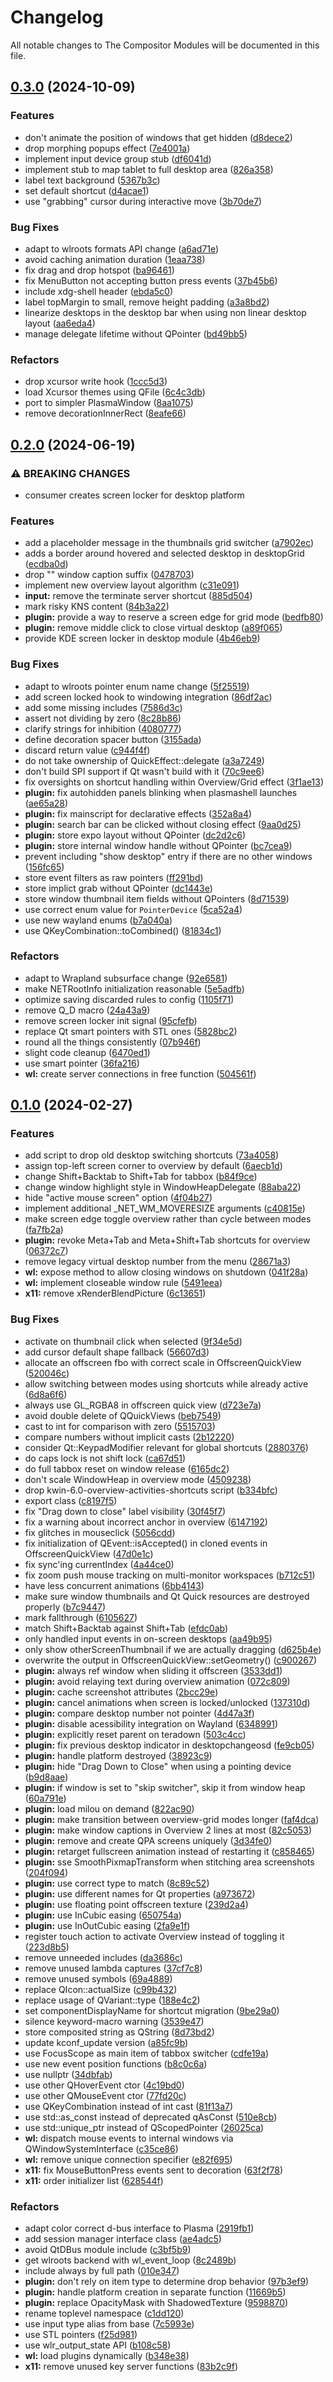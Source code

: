 <!--
SPDX-FileCopyrightText: 2024 Roman Gilg <subdiff@gmail.com>
SPDX-License-Identifier: GPL-2.0-or-later
-->
# Changelog
All notable changes to The Compositor Modules will be documented in this file.
## [0.3.0](https://github.com/winft/como/compare/v0.2.0...v0.3.0) (2024-10-09)


### Features

* don't animate the position of windows that get hidden ([d8dece2](https://github.com/winft/como/commit/d8dece2e496bf77f8cb8ee128c76abada66d801f))
* drop morphing popups effect ([7e4001a](https://github.com/winft/como/commit/7e4001aa2f0a822f44c673d9c9a94d3f6f737012))
* implement input device group stub ([df6041d](https://github.com/winft/como/commit/df6041d1ad6cfbf8abd589f9280ad680312baed0))
* implement stub to map tablet to full desktop area ([826a358](https://github.com/winft/como/commit/826a358670054eae640250fc1794937ded22c0c5))
* label text background ([5367b3c](https://github.com/winft/como/commit/5367b3ce200ceeb4cfdfed431d22da0b4b6e18a3))
* set default shortcut ([d4acae1](https://github.com/winft/como/commit/d4acae1753275747d96bcf1f63943776630678b0))
* use "grabbing" cursor during interactive move ([3b70de7](https://github.com/winft/como/commit/3b70de705cb8957574fd3f5904612f334b4665e0))


### Bug Fixes

* adapt to wlroots formats API change ([a6ad71e](https://github.com/winft/como/commit/a6ad71e46e48be10bc29724461f7232c9573316c))
* avoid caching animation duration ([1eaa738](https://github.com/winft/como/commit/1eaa738c7a56dc491ce1fa1a6bb862d7bd8acbb6))
* fix drag and drop hotspot ([ba96461](https://github.com/winft/como/commit/ba96461006f08c89be4146cd78fd48c846458b13))
* fix MenuButton not accepting button press events ([37b45b6](https://github.com/winft/como/commit/37b45b69e5c1d14bef09ba8f98c3ced29289a312))
* include xdg-shell header ([ebda5c0](https://github.com/winft/como/commit/ebda5c01412d4ff8c988209beae39e13e8f1bedb))
* label topMargin to small, remove height padding ([a3a8bd2](https://github.com/winft/como/commit/a3a8bd294ff55e096fd05019715a20b16296b2fd))
* linearize desktops in the desktop bar when using non linear desktop layout ([aa6eda4](https://github.com/winft/como/commit/aa6eda4cf2915d1e4ebd173780d402df53e06c86))
* manage delegate lifetime without QPointer ([bd49bb5](https://github.com/winft/como/commit/bd49bb58a0a3cda68c1f0e7f0672ee074a400d89))


### Refactors

* drop xcursor write hook ([1ccc5d3](https://github.com/winft/como/commit/1ccc5d369bc4f3dbdd966bd7c6e3e4f3b4cdddb0))
* load Xcursor themes using QFile ([6c4c3db](https://github.com/winft/como/commit/6c4c3db3d7633c836f104aae4d4e33cf2a7ef1e8))
* port to simpler PlasmaWindow ([8aa1075](https://github.com/winft/como/commit/8aa10756342d55f8b54069f70486b8c05fb6bc52))
* remove decorationInnerRect ([8eafe66](https://github.com/winft/como/commit/8eafe66e789f415f58210057a2f492a352324428))

## [0.2.0](https://github.com/winft/como/compare/v0.1.0...v0.2.0) (2024-06-19)


### ⚠ BREAKING CHANGES

* consumer creates screen locker for desktop platform

### Features

* add a placeholder message in the thumbnails grid switcher ([a7902ec](https://github.com/winft/como/commit/a7902ecb3ef0724b9de996d8ac89c4da200e0f5e))
* adds a border around hovered and selected desktop in desktopGrid ([ecdba0d](https://github.com/winft/como/commit/ecdba0d18e524ca76046bc4c5ccfa95592903172))
* drop "<N>" window caption suffix ([0478703](https://github.com/winft/como/commit/0478703e7f86e3febfe5e994e59edc1c20e81326))
* implement new overview layout algorithm ([c31e091](https://github.com/winft/como/commit/c31e0911f04e5d390ef9d1119907827ff322f7e1))
* **input:** remove the terminate server shortcut ([885d504](https://github.com/winft/como/commit/885d504bc4df2ef192e89afce5021c4e9eea6683))
* mark risky KNS content ([84b3a22](https://github.com/winft/como/commit/84b3a22e2d84a4f26ddc4603cfa895b1552fe595))
* **plugin:** provide a way to reserve a screen edge for grid mode ([bedfb80](https://github.com/winft/como/commit/bedfb80ee54d3e4293551e763f8a0afa412b7f15))
* **plugin:** remove middle click to close virtual desktop ([a89f065](https://github.com/winft/como/commit/a89f065a39d2e3cdc3b4f36e847ef0a488196706))
* provide KDE screen locker in desktop module ([4b46eb9](https://github.com/winft/como/commit/4b46eb94de55fe06372eb0920ae137526f805e2e))


### Bug Fixes

* adapt to wlroots pointer enum name change ([5f25519](https://github.com/winft/como/commit/5f255190d74d6b8d2ade74ed572e882b38c72892))
* add screen locked hook to windowing integration ([86df2ac](https://github.com/winft/como/commit/86df2ac3cfa1c08693443fef7a4e7a36b1dc4789))
* add some missing includes ([7586d3c](https://github.com/winft/como/commit/7586d3cd718e08e9610d4fd53ed3667bc602c175))
* assert not dividing by zero ([8c28b86](https://github.com/winft/como/commit/8c28b8677e608dd19da8e12790f827fe9422651b))
* clarify strings for inhibition ([4080777](https://github.com/winft/como/commit/408077738e9b52b0b35988e7422f3a904ad9e47d))
* define decoration spacer button ([3155ada](https://github.com/winft/como/commit/3155adace1ceeb4b34589236f196cad731544f20))
* discard return value ([c944f4f](https://github.com/winft/como/commit/c944f4f11cbe426cfaaa8e2262fd315e3c9a6930))
* do not take ownership of QuickEffect::delegate ([a3a7249](https://github.com/winft/como/commit/a3a72493d31d78f68211b8fd20254abe17efcd5f))
* don't build SPI support if Qt wasn't build with it ([70c9ee6](https://github.com/winft/como/commit/70c9ee66f7adba864162f3744de156836b2bdf8f))
* fix oversights on shortcut handling within Overview/Grid effect ([3f1ae13](https://github.com/winft/como/commit/3f1ae1339f1d9f6064b25b7a75e1ae79584a98da))
* **plugin:** fix autohidden panels blinking when plasmashell launches ([ae65a28](https://github.com/winft/como/commit/ae65a28571e03257046eb979d352a61e691d5d85))
* **plugin:** fix mainscript for declarative effects ([352a8a4](https://github.com/winft/como/commit/352a8a4766fc79209e011a3d08082a46b1a264c7))
* **plugin:** search bar can be clicked without closing effect ([9aa0d25](https://github.com/winft/como/commit/9aa0d25782adb34ab17fae192e8dcf9aef67fede))
* **plugin:** store expo layout without QPointer ([dc2d2c6](https://github.com/winft/como/commit/dc2d2c6ad7375c15da7a9bc9729fcf50940c12a4))
* **plugin:** store internal window handle without QPointer ([bc7cea9](https://github.com/winft/como/commit/bc7cea976a6110ad68945fb24ecf06cdd4ed4652))
* prevent including "show desktop" entry if there are no other windows ([156fc65](https://github.com/winft/como/commit/156fc65fd2ef331c1f69345b619b33f96cd9bd2e))
* store event filters as raw pointers ([ff291bd](https://github.com/winft/como/commit/ff291bd9099015a40c65f2455625ea6dd7d09d94))
* store implict grab without QPointer ([dc1443e](https://github.com/winft/como/commit/dc1443e1638beb8897d03ca32db40e54e599212e))
* store window thumbnail item fields without QPointers ([8d71539](https://github.com/winft/como/commit/8d715390eb6eb73ce467406416d5cc8b6e021aa1))
* use correct enum value for `PointerDevice` ([5ca52a4](https://github.com/winft/como/commit/5ca52a4f1c35238c0980b3e3ee0eac1bbd7cbbda))
* use new wayland enums ([b7a040a](https://github.com/winft/como/commit/b7a040a39d4785c25810ae0d1f90703078d787b7))
* use QKeyCombination::toCombined() ([81834c1](https://github.com/winft/como/commit/81834c12146016fcda69c6d4da305726c2252ce7))


### Refactors

* adapt to Wrapland subsurface change ([92e6581](https://github.com/winft/como/commit/92e65816fc652f173b6f477edff325c6e039d830))
* make NETRootInfo initialization reasonable ([5e5adfb](https://github.com/winft/como/commit/5e5adfb3a3ab7158518fe695c32d281a2ab16d15))
* optimize saving discarded rules to config ([1105f71](https://github.com/winft/como/commit/1105f717a27de307d83b570e37bffc915c1471de))
* remove Q_D macro ([24a43a9](https://github.com/winft/como/commit/24a43a90c694fac8e4f71d80eda7dfcf58e13b8d))
* remove screen locker init signal ([95cfefb](https://github.com/winft/como/commit/95cfefbbc6db5a38a259f074d7acacd226858961))
* replace Qt smart pointers with STL ones ([5828bc2](https://github.com/winft/como/commit/5828bc2231eee9c4084614b0c01a3bead8419ecb))
* round all the things consistently ([07b946f](https://github.com/winft/como/commit/07b946f00b4ac929670bb1f5511b7b4598c93557))
* slight code cleanup ([6470ed1](https://github.com/winft/como/commit/6470ed17a3896af7ff09c09722fd145d944c56d9))
* use smart pointer ([36fa216](https://github.com/winft/como/commit/36fa216d207d6d0518a4ea7cd9f81a9fa761ae33))
* **wl:** create server connections in free function ([504561f](https://github.com/winft/como/commit/504561f7eec7ff7107153520a2fd812b59d31aea))

## [0.1.0](https://github.com/winft/como/compare/cfa93fa9db90b2219f21940be69e323fd7f68355...v0.1.0) (2024-02-27)


### Features

* add script to drop old desktop switching shortcuts ([73a4058](https://github.com/winft/como/commit/73a4058684840d94a08604a05d7dafc26bbca65c))
* assign top-left screen corner to overview by default ([6aecb1d](https://github.com/winft/como/commit/6aecb1df71d91820adbe5f3a813b761ef15e76a1))
* change Shift+Backtab to Shift+Tab for tabbox ([b84f9ce](https://github.com/winft/como/commit/b84f9ce2cfe181737481c2416d0969a2f8d71406))
* change window highlight style in WindowHeapDelegate ([88aba22](https://github.com/winft/como/commit/88aba227f233e148bfb6870013a3d4043dfc713b))
* hide "active mouse screen" option ([4f04b27](https://github.com/winft/como/commit/4f04b271bf907c1bdaa9ecc047fa16e2776571f6))
* implement additional _NET_WM_MOVERESIZE arguments ([c40815e](https://github.com/winft/como/commit/c40815e307014cc2c87c9d135b477e027de76cea))
* make screen edge toggle overview rather than cycle between modes ([fa7fb2a](https://github.com/winft/como/commit/fa7fb2a25c7469cba323eb1027d84682992c1ddc))
* **plugin:** revoke Meta+Tab and Meta+Shift+Tab shortcuts for overview ([06372c7](https://github.com/winft/como/commit/06372c78d4e3c5a29e2ab9916b243a6fe18513cf))
* remove legacy virtual desktop number from the menu ([28671a3](https://github.com/winft/como/commit/28671a3abba034ffeb9098c3876bc66bd5087703))
* **wl:** expose method to allow closing windows on shutdown ([041f28a](https://github.com/winft/como/commit/041f28a00c650feab7dbdc5e14947b7f1dd2e86a))
* **wl:** implement closeable window rule ([5491eea](https://github.com/winft/como/commit/5491eea0352c25fabeccf5306b2ba8644ed85f73))
* **x11:** remove xRenderBlendPicture ([6c13651](https://github.com/winft/como/commit/6c136514a51b1d1e66cfa31a845c3085554f7edb))


### Bug Fixes

* activate on thumbnail click when selected ([9f34e5d](https://github.com/winft/como/commit/9f34e5d8515233fb0da5f7fbab7f69f0bfa2b36e))
* add cursor default shape fallback ([56607d3](https://github.com/winft/como/commit/56607d3a9074c121847e8c23e46c5f5abe6eb0ee))
* allocate an offscreen fbo with correct scale in OffscreenQuickView ([520046c](https://github.com/winft/como/commit/520046c6c440a400bb398fe46da94aca4c8a123b))
* allow switching between modes using shortcuts while already active ([6d8a6f6](https://github.com/winft/como/commit/6d8a6f6e45654c000c328900d0fdc269b0ca5993))
* always use GL_RGBA8 in offscreen quick view ([d723e7a](https://github.com/winft/como/commit/d723e7a54d83c8ee0a6b9bbdb29bc8415d7922e0))
* avoid double delete of QQuickViews ([beb7549](https://github.com/winft/como/commit/beb7549e7214941d85a03e57457c313e41a8e4f4))
* cast to int for comparison with zero ([5515703](https://github.com/winft/como/commit/551570353995feab884127bb511edf5e3935c11e))
* compare numbers without implicit casts ([2b12220](https://github.com/winft/como/commit/2b12220da639eb59f5d60a1653e4a63758f95daf))
* consider Qt::KeypadModifier relevant for global shortcuts ([2880376](https://github.com/winft/como/commit/2880376426b5c35f4904d8609abbde65e58195d1))
* do caps lock is not shift lock ([ca67d51](https://github.com/winft/como/commit/ca67d515c258726b6c708a1ae12d6a94b55adb17))
* do full tabbox reset on window release ([6165dc2](https://github.com/winft/como/commit/6165dc21f5f1e7b095540f92ad5101d4641e5f3d))
* don't scale WindowHeap in overview mode ([4509238](https://github.com/winft/como/commit/4509238d2e76dde07be8e0d5f8c79d886945d588))
* drop kwin-6.0-overview-activities-shortcuts script ([b334bfc](https://github.com/winft/como/commit/b334bfc8835017b61ff28577a0b3936a73683e65))
* export class ([c8197f5](https://github.com/winft/como/commit/c8197f504fb81dbfc1460568928869f7922d235a))
* fix "Drag down to close" label visibility ([30f45f7](https://github.com/winft/como/commit/30f45f729ecb1511895c4046e76bb9dcc841e091))
* fix a warning about incorrect anchor in overview ([6147192](https://github.com/winft/como/commit/6147192e94e9684e8e6a07d87905e5787a68fb61))
* fix glitches in mouseclick ([5056cdd](https://github.com/winft/como/commit/5056cddf0dc6e55ebd2a7db2d2d9f9242253c624))
* fix initialization of QEvent::isAccepted() in cloned events in OffscreenQuickView ([47d0e1c](https://github.com/winft/como/commit/47d0e1c132dea7349f8caa8f3b7b79a99322524a))
* fix sync'ing currentIndex ([4a44ce0](https://github.com/winft/como/commit/4a44ce0bfe2d4c86acea6237e9bacb114d94540b))
* fix zoom push mouse tracking on multi-monitor workspaces ([b712c51](https://github.com/winft/como/commit/b712c511eed421aeda06469c3c4df39ddfc6185f))
* have less concurrent animations ([6bb4143](https://github.com/winft/como/commit/6bb414320eb2fdb57dbb608b680f58e2e3124905))
* make sure window thumbnails and Qt Quick resources  are destroyed properly ([b7c9447](https://github.com/winft/como/commit/b7c9447308c19787c0987c233686fac6336d5b35))
* mark fallthrough ([6105627](https://github.com/winft/como/commit/61056278466fbf633e670f1e7043e02b01c50730))
* match Shift+Backtab against Shift+Tab ([efdc0ab](https://github.com/winft/como/commit/efdc0abe34e5dccad4a5268113240d8edc24b97a))
* only handled input events in on-screen desktops ([aa49b95](https://github.com/winft/como/commit/aa49b95763f60b9e4603a2802227a21c240cb24a))
* only show otherScreenThumbnail if we are actually dragging ([d625b4e](https://github.com/winft/como/commit/d625b4ed933a62a61cbbd03cfb450c63ce623930))
* overwrite the output in OffscreenQuickView::setGeometry() ([c900267](https://github.com/winft/como/commit/c90026710b2228d3f30ab69563e3b9db3152724f))
* **plugin:** always ref window when sliding it offscreen ([3533dd1](https://github.com/winft/como/commit/3533dd1b1d269918eabf0b748e9503e28bf8f769))
* **plugin:** avoid relaying text during overview animation ([072c809](https://github.com/winft/como/commit/072c809f030a839f522d2c2b69d26e43818314a9))
* **plugin:** cache screenshot attributes ([2bcc29e](https://github.com/winft/como/commit/2bcc29e16c813d6a0ba1a57649676f9384b24215))
* **plugin:** cancel animations when screen is locked/unlocked ([137310d](https://github.com/winft/como/commit/137310d32de3407248631c81152e79b004b45cb7))
* **plugin:** compare desktop number not pointer ([4d47a3f](https://github.com/winft/como/commit/4d47a3f8574b524686c5deaede764dd519e8f75b))
* **plugin:** disable acessibility integration on Wayland ([6348991](https://github.com/winft/como/commit/634899130aa0143fb8c96a216973dd1a1da82df1))
* **plugin:** explicitly reset parent on teradown ([503c4cc](https://github.com/winft/como/commit/503c4cc7a05e5df5a85ce72b0bd32a1822ba6629))
* **plugin:** fix previous desktop indicator in desktopchangeosd ([fe9cb05](https://github.com/winft/como/commit/fe9cb05fdd73117271ff23851a870d9c3c4d2cb9))
* **plugin:** handle platform destroyed ([38923c9](https://github.com/winft/como/commit/38923c9327ec9f1c02ee2f17f338f58835fbb832))
* **plugin:** hide "Drag Down to Close" when using a pointing device ([b9d8aae](https://github.com/winft/como/commit/b9d8aaebbcccda806fa2366c2a41f8a8bcd5df65))
* **plugin:** if window is set to "skip switcher", skip it from window heap ([60a791e](https://github.com/winft/como/commit/60a791ebd03991cf8b4fe59f088b9962eddcaabc))
* **plugin:** load milou on demand ([822ac90](https://github.com/winft/como/commit/822ac90df1baaf30c518b1062f9c00bbe10c1605))
* **plugin:** make transition between overview-grid modes longer ([faf4dca](https://github.com/winft/como/commit/faf4dca4fee93ea3cec67563bf398494836b262e))
* **plugin:** make window captions in Overview 2 lines at most ([82c5053](https://github.com/winft/como/commit/82c505331443cc1e47bc5135de97fdf2ae53d9ad))
* **plugin:** remove and create QPA screens uniquely ([3d34fe0](https://github.com/winft/como/commit/3d34fe09f0cd09e1b944b11a24ca49a2a717a9cf))
* **plugin:** retarget fullscreen animation instead of restarting it ([c858465](https://github.com/winft/como/commit/c85846563754ff4c3ee3a742069164938b93c519))
* **plugin:** sse SmoothPixmapTransform when stitching area screenshots ([204f094](https://github.com/winft/como/commit/204f0946769d47a6831d158e4f1c5c6ca759c611))
* **plugin:** use correct type to match ([8c89c52](https://github.com/winft/como/commit/8c89c523c3e41eb9ac7c6a750fd1323d6f26a79d))
* **plugin:** use different names for Qt properties ([a973672](https://github.com/winft/como/commit/a973672c767b3756e53fe53d376fb57bfb925ab2))
* **plugin:** use floating point offscreen texture ([239d2a4](https://github.com/winft/como/commit/239d2a435db6d8685b574868eac6acabfe5479d3))
* **plugin:** use InCubic easing ([650754a](https://github.com/winft/como/commit/650754adb4c4b6e877e34b350adb013152b9db74))
* **plugin:** use InOutCubic easing ([2fa9e1f](https://github.com/winft/como/commit/2fa9e1fedd461b131ed90d1a6712ccf8c3d612fc))
* register touch action to activate Overview instead of toggling it ([223d8b5](https://github.com/winft/como/commit/223d8b506bc7c40f3b4ead067f2d46740cdb332c))
* remove unneeded includes ([da3686c](https://github.com/winft/como/commit/da3686c7e9769699f3daf6e78ada75fe977d336f))
* remove unused lambda captures ([37cf7c8](https://github.com/winft/como/commit/37cf7c8b69d78536946625ce071cad3fabb9cab1))
* remove unused symbols ([69a4889](https://github.com/winft/como/commit/69a48896b4af39d627814e6649b6e012626ef3a1))
* replace QIcon::actualSize ([c99b432](https://github.com/winft/como/commit/c99b4329fb594bf6269facc789d6e89891cfb134))
* replace usage of QVariant::type ([188e4c2](https://github.com/winft/como/commit/188e4c2bb8c093a25e6dd9cef2055653659eedde))
* set componentDisplayName for shortcut migration ([9be29a0](https://github.com/winft/como/commit/9be29a099622fb72175170912125b8a50f0bc2ab))
* silence keyword-macro warning ([3539e47](https://github.com/winft/como/commit/3539e47f6d9ff5e916491114ce8317713947a8b7))
* store composited string as QString ([8d73bd2](https://github.com/winft/como/commit/8d73bd28c53e6644c8801c01e96641cbf3722e2b))
* update kconf_update version ([a85fc9b](https://github.com/winft/como/commit/a85fc9b392e01e7e5678686186c5961998618009))
* use FocusScope as main item of tabbox switcher ([cdfe19a](https://github.com/winft/como/commit/cdfe19a407afe26f360ef474ba17988b55a7aaf8))
* use new event position functions ([b8c0c6a](https://github.com/winft/como/commit/b8c0c6a9e8bc7ed5b8bf40caac4e79feef2ceec3))
* use nullptr ([34dbfab](https://github.com/winft/como/commit/34dbfab6b4953de63e60b524c9f3e698528bdfc0))
* use other QHoverEvent ctor ([4c19bd0](https://github.com/winft/como/commit/4c19bd07963303ded334fd0f5d2897da17265182))
* use other QMouseEvent ctor ([77fd20c](https://github.com/winft/como/commit/77fd20cbbfb15edf03b779b5d7a99e34cdd60da7))
* use QKeyCombination instead of int cast ([81f13a7](https://github.com/winft/como/commit/81f13a7db6f2f86f854a12b682c3773fe2837faf))
* use std::as_const instead of deprecated qAsConst ([510e8cb](https://github.com/winft/como/commit/510e8cba398be886781de919189c7adb9808efd3))
* use std::unique_ptr instead of QScopedPointer ([26025ca](https://github.com/winft/como/commit/26025ca7ba0147748d2cca33708a65a69e76714e))
* **wl:** dispatch mouse events to internal windows via QWindowSystemInterface ([c35ce86](https://github.com/winft/como/commit/c35ce86fafad003f8b109f83b5bb17b94a3ac3f3))
* **wl:** remove unique connection specifier ([e82f695](https://github.com/winft/como/commit/e82f6958123b2d5f67c0b0e060f7c99dd918e3f4))
* **x11:** fix MouseButtonPress events sent to decoration ([63f2f78](https://github.com/winft/como/commit/63f2f78a6f86326e81dc055165c4de3b05e24490))
* **x11:** order initializer list ([628544f](https://github.com/winft/como/commit/628544fb29de4bbd539beee10c24e3dcd89b7834))


### Refactors

* adapt color correct d-bus interface to Plasma ([2919fb1](https://github.com/winft/como/commit/2919fb127f37ce7c31b936e439eb42e60aade444))
* add session manager interface class ([ae4adc5](https://github.com/winft/como/commit/ae4adc50ae93de580980a705d2533af5bb6cf543))
* avoid QtDBus module include ([c3bf5b9](https://github.com/winft/como/commit/c3bf5b9714a71584eebeaf684d53acfc9ef48728))
* get wlroots backend with wl_event_loop ([8c2489b](https://github.com/winft/como/commit/8c2489b3414bb0f70802a921df555eb2881a386b))
* include always by full path ([010e347](https://github.com/winft/como/commit/010e3471a55661708917f444b4d6ecab3d4f48e1))
* **plugin:** don't rely on item type to determine drop behavior ([97b3ef9](https://github.com/winft/como/commit/97b3ef9b2848e51e7dc5c737966be410adf0c525))
* **plugin:** handle platform creation in separate function ([11669b5](https://github.com/winft/como/commit/11669b5a3c98ce02ed98707b73bdfcc44ea23223))
* **plugin:** replace OpacityMask with ShadowedTexture ([9598870](https://github.com/winft/como/commit/9598870fdcb2d43ad7715a7a910613805e7d260c))
* rename toplevel namespace ([c1dd120](https://github.com/winft/como/commit/c1dd120c368068be7e79558961f918dcc300988a))
* use input type alias from base ([7c5993e](https://github.com/winft/como/commit/7c5993e59090241099dda8e1ec867b0eaa76f15a))
* use STL pointers ([f25d981](https://github.com/winft/como/commit/f25d981d90332f6152c0d533009a489297a60152))
* use wlr_output_state API ([b108c58](https://github.com/winft/como/commit/b108c58e86133a4901d71a215ac16eeb47f84f80))
* **wl:** load plugins dynamically ([b348e38](https://github.com/winft/como/commit/b348e381840e7fa014c41bdcf893c5de8195b974))
* **x11:** remove unused key server functions ([83b2c9f](https://github.com/winft/como/commit/83b2c9f100d862df844d2838e26cb4e37e570236))
